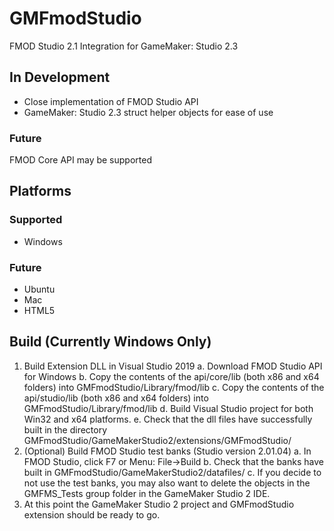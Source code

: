 # GMFmodStudio
FMOD Studio 2.1 Integration for GameMaker: Studio 2.3

## In Development
- Close implementation of FMOD Studio API
- GameMaker: Studio 2.3 struct helper objects for ease of use
### Future
FMOD Core API may be supported

## Platforms
### Supported
- Windows
### Future
- Ubuntu
- Mac
- HTML5

## Build (Currently Windows Only)
1. Build Extension DLL in Visual Studio 2019
  a. Download FMOD Studio API for Windows
  b. Copy the contents of the api/core/lib (both x86 and x64 folders) into GMFmodStudio/Library/fmod/lib
  c. Copy the contents of the api/studio/lib (both x86 and x64 folders) into GMFmodStudio/Library/fmod/lib
  d. Build Visual Studio project for both Win32 and x64 platforms.
  e. Check that the dll files have successfully built in the directory GMFmodStudio/GameMakerStudio2/extensions/GMFmodStudio/
2. (Optional) Build FMOD Studio test banks (Studio version 2.01.04)
  a. In FMOD Studio, click F7 or Menu: File->Build
  b. Check that the banks have built in GMFmodStudio/GameMakerStudio2/datafiles/
  c. If you decide to not use the test banks, you may also want to delete the objects in the GMFMS_Tests group folder in the GameMaker Studio 2 IDE.
3. At this point the GameMaker Studio 2 project and GMFmodStudio extension should be ready to go.
